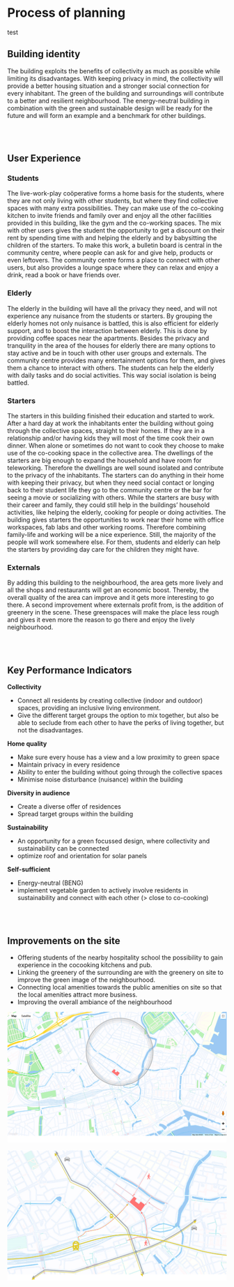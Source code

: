 # Process of planning

test

## Building identity
The building exploits the benefits of collectivity as much as possible while limiting its disadvantages. With keeping privacy in mind, the collectivity will provide a better housing situation and a stronger social connection for every inhabitant. The green of the building and surroundings will contribute to a better and resilient neighbourhood. The energy-neutral building in combination with the green and sustainable design will be ready for the future and will form an example and a benchmark for other buildings. 

<br>
</br>

## User Experience
### **Students**
The live-work-play coöperative forms a home basis for the students, where they are not only living with other students, but where they find collective spaces with many extra possibilities. They can make use of the co-cooking kitchen to invite friends and family over and enjoy all the other facilities provided in this building, like the gym and the co-working spaces. The mix with other users gives the student the opportunity to get a discount on their rent by spending time with and helping the elderly and by babysitting the children of the starters. To make this work, a bulletin board is central in the community centre, where people can ask for and give help, products or even leftovers. The community centre forms a place to connect with other users, but also provides a lounge space where they can relax and enjoy a drink, read a book or have friends over. 


### **Elderly**
The elderly in the building will have all the privacy they need, and will not experience any nuisance from the students or starters. By grouping the elderly homes not only nuisance is battled, this is also efficient for elderly support, and to boost the interaction between elderly. This is done by providing coffee spaces near the apartments. Besides the privacy and tranquility in the area of the houses for elderly there are many options to stay active and be in touch with other user groups and externals. The community centre provides many entertainment options for them, and gives them a chance to interact with others. The students can help the elderly with daily tasks and do social activities. This way social isolation is being battled.


### **Starters**
The starters in this building finished their education and started to work. After a hard day at work the inhabitants enter the building without going through the collective spaces, straight to their homes. If they are in a relationship and/or having kids they will most of the time cook their own dinner. When alone or sometimes do not want to cook they choose to make use of the co-cooking space in the collective area. The dwellings of the starters are big enough to expand the household and have room for teleworking. Therefore the dwellings are well sound isolated and contribute to the privacy of the inhabitants. The starters can do anything in their home with keeping their privacy, but when they need social contact or longing back to their student life they go to the community centre or the bar for seeing a movie or socializing with others. While the starters are busy with their career and family, they could still help in the buildings’ household activities, like helping the elderly, cooking for people or doing activities. 
The building gives starters the opportunities to work near their home with office workspaces, fab labs and other working rooms. Therefore combining family-life and working will be a nice experience. Still, the majority of the people will work somewhere else. For them, students and elderly can help the starters by providing day care for the children they might have.


### **Externals**
By adding this building to the neighbourhood, the area gets more lively and all the shops and restaurants will get an economic boost. Thereby, the overall quality of the area can improve and it gets more interesting to go there. A second improvement where externals profit from, is the addition of greenery in the scene. These greenspaces will make the place less rough and gives it even more the reason to go there and enjoy the lively neighbourhood. 

<br>
</br>

## Key Performance Indicators
**Collectivity**

* Connect all residents by creating collective (indoor and outdoor) spaces, providing an inclusive living environment.
* Give the different target groups the option to mix together, but also be able to seclude from each other to have the perks of living together, but not the disadvantages. 

**Home quality**

* Make sure every house has a view and a low proximity to green space 
* Maintain privacy in every residence
* Ability to enter the building without going through the collective spaces
* Minimise noise disturbance (nuisance) within the building

**Diversity in audience**

* Create a diverse offer of residences
* Spread target groups within the building

**Sustainability**

* An opportunity for a green focussed design, where collectivity and sustainability can be connected
* optimize roof and orientation for solar panels

**Self-sufficient**

* Energy-neutral (BENG)
* implement vegetable garden to actively involve residents in sustainability and connect with each other (> close to co-cooking)

<br>
</br>

## Improvements on the site

* Offering students of the nearby hospitality school the possibility to gain experience in the cocooking kitchens and pub. 
* Linking the greenery of the surrounding are with the greenery on site to improve the green image of the neighbourhood. 
* Connecting local amenities towards the public amenities on site so that the local amenities attract more business. 
* Improving the overall ambiance of the neighbourhood 


![Image of greenery in the enviroment](../img/kaarten_groen.png)


![Image of route](../img/kaarten_route.png)


